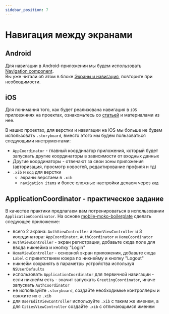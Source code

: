 ```yaml
---
sidebar_position: 7
---
```


# Навигация между экранами

## Android 

Для навигации в Android-приложении мы будем использовать [Navigation component](https://developer.android.com/guide/navigation).  
Вы уже читали об этом в блоке [Экраны и навигация](/university/android-basics/user-interface#экраны-и-навигация), повторите при необходимости.

## iOS

Для понимания того, как будет реализована навигация в `iOS` прилоежниях на проектах, ознакомьтесь со [статьей](/learning/ios/navigation) и материалами из нее.

В наших проектах, для верстки и навигации на iOS мы больше не будем использовать `.storyboard`, вместо этого мы будем пользоваться следующими инструментами:
- `AppCoordinator` - главный координатор приложения, который будет запускать другие координаторы в зависимости от входных данных
- Другие координаторы - отвечают за свои зоны приложения (авторизация, просмотр новостей, редактирование профиля и тд)
- `.xib` и `код` для верстки
    - экраны верстаем в `.xib`
    - `navigation items` и более сложные настройки делаем через `код`

## ApplicationCoordinator - практическое задание

В качестве практики предлагаем вам потренироваться в использовании `ApplicationCoordinator`. На основе [mobile-moko-boilerplate](https://gitlab.icerockdev.com/scl/boilerplate/mobile-moko-boilerplate) сделать следующее приложение:
- всего 2 экрана: `AuthViewController` и `HomeViewController` и 3 координатора: `AppCoordinator`, `AuthCoordinator` и `HomeCoordinator`
- `AuthViewController` - экран регистрации, добавьте сюда поле для ввода никнейма и кнопку "Login"
- `HomeViewController` - основной экран приложения, добавьте сюда `Label` с приветствием юзера по никнейму и кнопку "Logout"
- никнейм сохранять в параметры устройства используя `NSUserDefaults`
- использовать `ApplicationCoordinator` для первичной навигации - если никнейм есть - значит запускать `GreetingCoordinator`, иначе запускать `AuthCoordinator`
- не используйте `.storyboard`, создайте необходимые контроллеры и свяжите их с `.xib`
- для `UserEditViewController` используйте `.xib` с таким же именем, а для `CitiesViewController` создайте `.xib` с отличающимся именем
